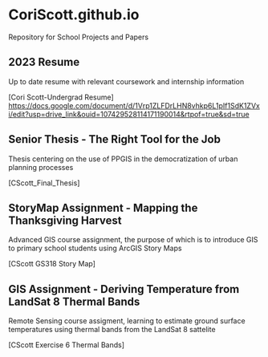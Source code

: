 # CoriScott.github.io
Repository for School Projects and Papers

## 2023 Resume

Up to date resume with relevant coursework and internship information

[Cori Scott-Undergrad Resume] https://docs.google.com/document/d/1Vrp1ZLFDrLHN8vhkp6L1pIf1SdK1ZVxi/edit?usp=drive_link&ouid=107429528114171190014&rtpof=true&sd=true

## Senior Thesis - The Right Tool for the Job

Thesis centering on the use of PPGIS in the democratization of urban planning processes

[CScott_Final_Thesis] 

## StoryMap Assignment - Mapping the Thanksgiving Harvest

Advanced GIS course assignment, the purpose of which is to introduce GIS to primary school students using ArcGIS Story Maps

[CScott GS318 Story Map]

## GIS Assignment - Deriving Temperature from LandSat 8 Thermal Bands

Remote Sensing course assigment, learning to estimate ground surface temperatures using thermal bands from the LandSat 8 sattelite

[CScott Exercise 6 Thermal Bands]

